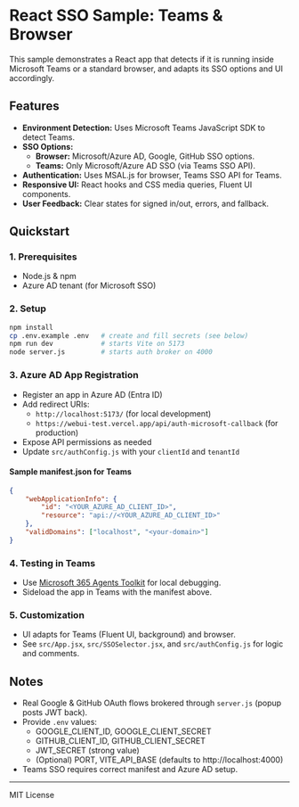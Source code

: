 
# React SSO Sample: Teams & Browser

This sample demonstrates a React app that detects if it is running inside Microsoft Teams or a standard browser, and adapts its SSO options and UI accordingly.

## Features
- **Environment Detection:** Uses Microsoft Teams JavaScript SDK to detect Teams.
- **SSO Options:**
	- **Browser:** Microsoft/Azure AD, Google, GitHub SSO options.
	- **Teams:** Only Microsoft/Azure AD SSO (via Teams SSO API).
- **Authentication:** Uses MSAL.js for browser, Teams SSO API for Teams.
- **Responsive UI:** React hooks and CSS media queries, Fluent UI components.
- **User Feedback:** Clear states for signed in/out, errors, and fallback.

## Quickstart

### 1. Prerequisites
- Node.js & npm
- Azure AD tenant (for Microsoft SSO)

### 2. Setup
```bash
npm install
cp .env.example .env   # create and fill secrets (see below)
npm run dev            # starts Vite on 5173
node server.js         # starts auth broker on 4000
```

### 3. Azure AD App Registration
- Register an app in Azure AD (Entra ID)
- Add redirect URIs:
	- `http://localhost:5173/` (for local development)
	- `https://webui-test.vercel.app/api/auth-microsoft-callback` (for production)
- Expose API permissions as needed
- Update `src/authConfig.js` with your `clientId` and `tenantId`

#### Sample manifest.json for Teams
```json
{
	"webApplicationInfo": {
		"id": "<YOUR_AZURE_AD_CLIENT_ID>",
		"resource": "api://<YOUR_AZURE_AD_CLIENT_ID>"
	},
	"validDomains": ["localhost", "<your-domain>"]
}
```

### 4. Testing in Teams
- Use [Microsoft 365 Agents Toolkit](https://marketplace.visualstudio.com/items?itemName=TeamsDevApp.ms-teams-vscode-extension) for local debugging.
- Sideload the app in Teams with the manifest above.

### 5. Customization
- UI adapts for Teams (Fluent UI, background) and browser.
- See `src/App.jsx`, `src/SSOSelector.jsx`, and `src/authConfig.js` for logic and comments.

## Notes
- Real Google & GitHub OAuth flows brokered through `server.js` (popup posts JWT back).
- Provide `.env` values:
	- GOOGLE_CLIENT_ID, GOOGLE_CLIENT_SECRET
	- GITHUB_CLIENT_ID, GITHUB_CLIENT_SECRET
	- JWT_SECRET (strong value)
	- (Optional) PORT, VITE_API_BASE (defaults to http://localhost:4000)
- Teams SSO requires correct manifest and Azure AD setup.

---
MIT License
